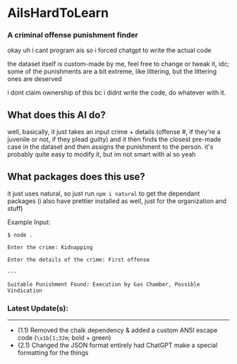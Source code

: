 # AiIsHardToLearn
### A criminal offense punishment finder
okay uh i cant program ais so i forced chatgpt to write the actual code

the dataset itself is custom-made by me, feel free to change or tweak it, idc; some of the punishments are a bit extreme, like littering, but the littering ones are deserved

i dont claim ownership of this bc i didnt write the code, do whatever with it.


## What does this AI do?
well, basically, it just takes an input crime + details (offense #, if they're a juvenile or not, if they plead guilty) and it then finds the closest pre-made case in the dataset and then assigns the punishment to the person. it's probably quite easy to modify it, but im not smart with ai so yeah

## What packages does this use?
it just uses natural, so just run `npm i natural` to get the dependant packages (i also have prettier installed as well, just for the organization and stuff)


Example Input:

```
$ node .

Enter the crime: Kidnapping

Enter the details of the crime: First offense

---

Suitable Punishment Found: Execution by Gas Chamber, Possible Vindication
```

### Latest Update(s):
---

- (1.1) Removed the chalk dependency & added a custom ANSI escape code (`\x1b[1;32m`; bold + green)
- (2.1) Changed the JSON format entirely had ChatGPT make a special formatting for the things
